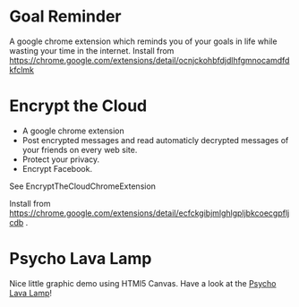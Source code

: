 # Goal Reminder #

A google chrome extension which reminds you of your goals in life while wasting your time in the internet.
Install from https://chrome.google.com/extensions/detail/ocnjckohbfdjdlhfgmnocamdfdkfclmk

# Encrypt the Cloud #
  * A google chrome extension
  * Post encrypted messages and read automaticly decrypted messages of your friends on every web site.
  * Protect your privacy.
  * Encrypt Facebook.

See EncryptTheCloudChromeExtension

Install from https://chrome.google.com/extensions/detail/ecfckgibjmlghlgpljbkcoecgpfljcdb .



# Psycho Lava Lamp #
Nice little graphic demo using HTMl5 Canvas.
Have a look at the [Psycho Lava Lamp](http://javascript-experiments.googlecode.com/svn/trunk/lavalamp/index.html)!
